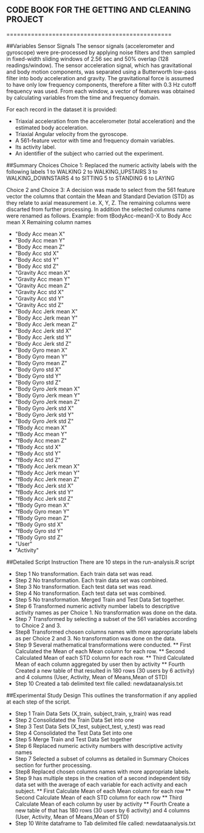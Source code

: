 ## CODE BOOK FOR THE GETTING AND CLEANING PROJECT
===============================================

##Variables
Sensor Signals
The sensor signals (accelerometer and gyroscope) were pre-processed by applying noise filters and then sampled in fixed-width sliding windows of 2.56 sec and 50% overlap (128 readings/window). The sensor acceleration signal, which has gravitational and body motion components, was separated using a Butterworth low-pass filter into body acceleration and gravity. The gravitational force is assumed to have only low frequency components, therefore a filter with 0.3 Hz cutoff frequency was used. From each window, a vector of features was obtained by calculating variables from the time and frequency domain. 

For each record in the dataset it is provided: 
* Triaxial acceleration from the accelerometer (total acceleration) and the estimated body acceleration. 
* Triaxial Angular velocity from the gyroscope. 
* A 561-feature vector with time and frequency domain variables. 
* Its activity label. 
* An identifier of the subject who carried out the experiment.

##Summary Choices
Choice 1: Replaced the numeric activity labels with the following labels
1 to WALKING
2 to WALKING_UPSTAIRS
3 to WALKING_DOWNSTAIRS
4 to SITTING
5 to STANDING
6 to LAYING

Choice 2 and Choice 3:
A decision was made to select from the 561 feature vector the columns that
contain the Mean and Standard Deviation (STD) as they relate to axial measurement 
i.e. X, Y, Z. The remaining columns were discarted from further processing.
In addition the selected columns name were renamed as follows. 
Example: from tBodyAcc-mean()-X to Body Acc mean X
Remaining column names
* "Body Acc mean X"
* "Body Acc mean Y"
* "Body Acc mean Z"
* "Body Acc std X"
* "Body Acc std Y"
* "Body Acc std Z"
* "Gravity Acc mean X"
* "Gravity Acc mean Y"
* "Gravity Acc mean Z"
* "Gravity Acc std X"
* "Gravity Acc std Y"
* "Gravity Acc std Z"
* "Body Acc Jerk mean X"
* "Body Acc Jerk mean Y"
* "Body Acc Jerk mean Z"
* "Body Acc Jerk std X"
* "Body Acc Jerk std Y"
* "Body Acc Jerk std Z"
* "Body Gyro mean X"
* "Body Gyro mean Y"
* "Body Gyro mean Z"
* "Body Gyro std X"
* "Body Gyro std Y"
* "Body Gyro std Z"
* "Body Gyro Jerk mean X"
* "Body Gyro Jerk mean Y"
* "Body Gyro Jerk mean Z"
* "Body Gyro Jerk std X"
* "Body Gyro Jerk std Y"
* "Body Gyro Jerk std Z"
* "fBody Acc mean X"
* "fBody Acc mean Y"
* "fBody Acc mean Z"
* "fBody Acc std X"
* "fBody Acc std Y"
* "fBody Acc std Z"
* "fBody Acc Jerk mean X"
* "fBody Acc Jerk mean Y"
* "fBody Acc Jerk mean Z"
* "fBody Acc Jerk std X"
* "fBody Acc Jerk std Y"
* "fBody Acc Jerk std Z"
* "fBody Gyro mean X"
* "fBody Gyro mean Y"
* "fBody Gyro mean Z"
* "fBody Gyro std X"
* "fBody Gyro std Y"
* "fBody Gyro std Z"
* "User"
* "Activity"

##Detailed Script Instruction 
There are 10 steps in the run-analysis.R script
* Step 1 No transformation. Each train data set was read.
* Step 2 No transformation. Each train data set was combined.
* Step 3 No transformation. Each test data set was read.
* Step 4 No transformation. Each test data set was combined.
* Step 5 No transformation. Merged Train and Test Data Set together.
* Step 6 Transformed numeric activity number labels to descriptive activity names as per Choice 1. No transformation was done on the data.
* Step 7 Transformed by selecting a subset of the 561 variables according to Choice 2 and 3.
* Step8 Transformed chosen columns names with more appropriate labels as per Choice 2 and 3. No transformation was done on the data.
* Step 9 Several mathematical transformations were conducted.
** First Calculated the Mean of each Mean column for each row.
** Second Calculated Mean of each STD column for each row.
** Third Calculated Mean of each column aggregated by user then by activity
** Fourth Created a new table of that resulted in 180 rows (30 users by 6 activity) and 4 columns (User, Activity, Mean of Means,Mean of STD)
* Step 10 Created a tab delimited text file called: newdataanalysis.txt

##Experimental Study Design 
This outlines the transformation if any applied at each step of the script.

* Step 1 Train Data Sets (X_train, subject_train, y_train) was read 
* Step 2 Consolidated the Train Data Set into one
* Step 3 Test Data Sets (X_test, subject_test, y_test) was read 
* Step 4 Consolidated the Test Data Set into one
* Step 5 Merge Train and Test Data Set together
* Step 6 Replaced numeric activity numbers with descriptive activity names
* Step 7 Selected a subset of columns as detailed in Summary Choices section for further processing.
* Step8 Replaced chosen columns names with more appropriate labels.
* Step 9 has multiple steps in the creation of a second independent tidy data set with the average of each variable for each activity and each subject. 
** First Calculate Mean of each Mean column for each row
** Second Calculate Mean of each STD column for each row
** Third Calculate Mean of each column by user by activity
** Fourth Create a new table of that has 180 rows (30 users by 6 activity) and 4 columns (User, Activity, Mean of Means,Mean of STD)
* Step 10 Write dataframe to Tab delimited file called: newdataanalysis.txt